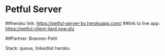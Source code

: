 # Petful Server
##heroku link: 
https://petful-server-bv.herokuapp.com/
##link to live app:
https://petful-client-liard.now.sh/


##Partner: Brannen Petit

Stack:
queue, linkedlist
heroku

